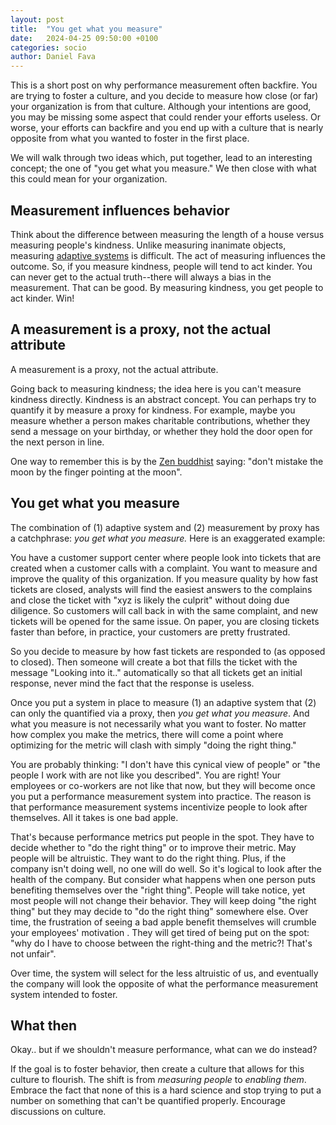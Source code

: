 ```yaml
---
layout: post
title:  "You get what you measure"
date:   2024-04-25 09:50:00 +0100
categories: socio
author: Daniel Fava
---
```

This is a short post on why performance measurement often backfire.  You are trying to foster a culture, and you decide to measure how close (or far) your organization is from that culture.  Although your intentions are good, you may be missing some aspect that could render your efforts useless.  Or worse, your efforts can backfire and you end up with a culture that is nearly opposite from what you wanted to foster in the first place.

We will walk through two ideas which, put together, lead to an interesting concept; the one of "you get what you measure."  We then close with what this could mean for your organization.


## Measurement influences behavior

Think about the difference between measuring the length of a house versus measuring people's kindness.
Unlike measuring inanimate objects, measuring [adaptive systems](https://en.wikipedia.org/wiki/Adaptive_system) is difficult.  The act of measuring influences the outcome.  So, if you measure kindness, people will tend to act kinder.  You can never get to the actual truth--there will always a bias in the measurement.
That can be good.  By measuring kindness, you get people to act kinder.  Win!

## A measurement is a proxy, not the actual attribute

A measurement is a proxy, not the actual attribute.

Going back to measuring kindness; the idea here is you can't measure kindness directly.  Kindness is an abstract concept.  You can perhaps try to quantify it by measure a proxy for kindness.  For example, maybe you measure whether a person makes charitable contributions, whether they send a message on your birthday, or whether they hold the door open for the next person in line.

One way to remember this is by the [Zen buddhist](https://en.wikipedia.org/wiki/Zen#cite_note-FOOTNOTESuzuki1997154-135) saying: "don't mistake the moon by the finger pointing at the moon".


## You get what you measure

The combination of (1) adaptive system and (2) measurement by proxy has a catchphrase: _you get what you measure._
Here is an exaggerated example:

You have a customer support center where people look into tickets that are created when a customer calls with a complaint.  You want to measure and improve the quality of this organization.
If you measure quality by how fast tickets are closed, analysts will find the easiest answers to the complains and close the ticket with "xyz is likely the culprit" without doing due diligence.  So customers will call back in with the same complaint, and new tickets will be opened for the same issue.  On paper, you are closing tickets faster than before, in practice, your customers are pretty frustrated.

So you decide to measure by how fast tickets are responded to (as opposed to closed).  Then someone will create a bot that fills the ticket with the message "Looking into it.." automatically so that all tickets get an initial response, never mind the fact that the response is useless.

Once you put a system in place to measure (1) an adaptive system that (2) can only the quantified via a proxy, then _you get what you measure_.  And what you measure is not necessarily what you want to foster.  No matter how complex you make the metrics, there will come a point where optimizing for the metric will clash with simply "doing the right thing." 

You are probably thinking: "I don't have this cynical view of people" or "the people I work with are not like you described".
You are right!  Your employees or co-workers are not like that now, but they will become once you put a performance measurement system into practice.  The reason is that performance measurement systems incentivize people to look after themselves.  All it takes is one bad apple.

That's because performance metrics put people in the spot.  They have to decide whether to "do the right thing" or to improve their metric.
May people will be altruistic.  They want to do the right thing.  Plus, if the company isn't doing well, no one will do well.  So it's logical to look after the health of the company.
But consider what happens when one person puts benefiting themselves over the "right thing".  People will take notice, yet most people will not change their behavior.  They will keep doing "the right thing" but they may decide to "do the right thing" somewhere else.  Over time, the frustration of seeing a bad apple benefit themselves will crumble your employees' motivation .  They will get tired of being put on the spot: "why do I have to choose between the right-thing and the metric?!  That's not unfair".

Over time, the system will select for the less altruistic of us, and eventually the company will look the opposite of what the performance measurement system intended to foster.

## What then

Okay.. but if we shouldn't measure performance, what can we do instead?

If the goal is to foster behavior, then create a culture that allows for this culture to flourish.  The shift is from _measuring people_ to _enabling them_.  Embrace the fact that none of this is a hard science and stop trying to put a number on something that can't be quantified properly.  Encourage discussions on culture.
